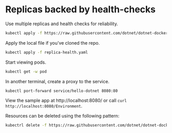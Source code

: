 # Replicas backed by health-checks

Use multiple replicas and health checks for reliability.

```bash
kubectl apply -f https://raw.githubusercontent.com/dotnet/dotnet-docker/main/kubernetes/replicas-and-health/replica-health.yaml
```

Apply the local file if you've cloned the repo.

```bash
kubectl apply -f replica-health.yaml
```

Start viewing pods.

```bash
kubectl get -w pod
```

In another terminal, create a proxy to the service.

```bash
kubectl port-forward service/hello-dotnet 8080:80
```

View the sample app at http://localhost:8080/ or call `curl http://localhost:8080/Environment`.

Resources can be deleted using the following pattern:

```bash
kubectrl delete -f https://raw.githubusercontent.com/dotnet/dotnet-docker/main/kubernetes/replicas-and-health/replica-health.yaml
```
